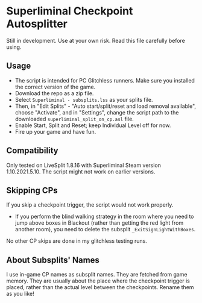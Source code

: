# Superliminal Checkpoint Autosplitter

Still in development. Use at your own risk. Read this file carefully before using.

## Usage

* The script is intended for PC Glitchless runners. Make sure you installed the correct version of the game.
* Download the repo as a zip file. 
* Select `Superliminal - subsplits.lss` as your splits file. 
* Then, in "Edit Splits" - "Auto start/split/reset and load removal available", choose "Activate", and in "Settings", change the script path to the downloaded `superliminal_split_on_cp.asl` file.
* Enable Start, Split and Reset; keep Individual Level off for now.
* Fire up your game and have fun.

## Compatibility

Only tested on LiveSplit 1.8.16 with Superliminal Steam version 1.10.2021.5.10.  The script might not work on earlier versions.

## Skipping CPs

If you skip a checkpoint trigger, the script would not work properly.

* If you perform the blind walking strategy in the room where you need to jump above boxes in Blackout (rather than getting the red light from another room), you need to delete the subsplit `_ExitSignLightWithBoxes`.

No other CP skips are done in my glitchless testing runs.

## About Subsplits' Names

I use in-game CP names as subsplit names. They are fetched from game memory. They are usually about the place where the checkpoint trigger is placed, rather than the actual level between the checkpoints. Rename them as you like!